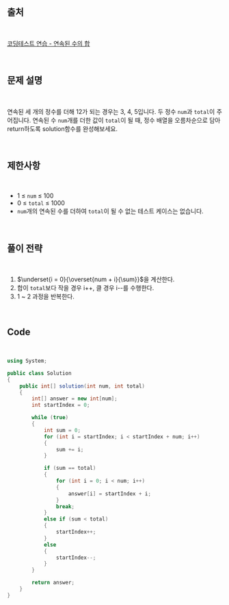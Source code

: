 ## 출처

<br>

[코딩테스트 연습 - 연속된 수의 합](https://school.programmers.co.kr/learn/courses/30/lessons/120923)

<br>

## 문제 설명

<br>

연속된 세 개의 정수를 더해 12가 되는 경우는 3, 4, 5입니다. 두 정수 `num`과 `total`이 주어집니다. 연속된 수 `num`개를 더한 값이 `total`이 될 때, 정수 배열을 오름차순으로 담아 return하도록 solution함수를 완성해보세요.

<br>

## 제한사항

<br>

- 1 ≤ `num` ≤ 100
- 0 ≤ `total` ≤ 1000
- `num`개의 연속된 수를 더하여 `total`이 될 수 없는 테스트 케이스는 없습니다.

<br>

## 풀이 전략

<br>

1. $\underset{i = 0}{\overset{num + i}{\sum}}$을 계산한다.
2. 합이 `total`보다 작을 경우 i++, 클 경우 i--를 수행한다.
3. 1 ~ 2 과정을 반복한다.
 
<br>

## Code

<br>

```cs
using System;

public class Solution
{
    public int[] solution(int num, int total)
    {
        int[] answer = new int[num];
        int startIndex = 0;

        while (true)
        {
            int sum = 0;
            for (int i = startIndex; i < startIndex + num; i++)
            {
                sum += i;
            }

            if (sum == total)
            {
                for (int i = 0; i < num; i++)
                {
                    answer[i] = startIndex + i;
                }
                break;
            }
            else if (sum < total)
            {
                startIndex++;
            }
            else
            {
                startIndex--;
            }
        }

        return answer;
    }
}
```